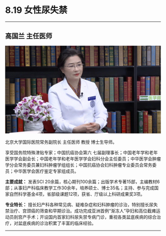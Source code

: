 # 8.19 女性尿失禁

---

## 高国兰 主任医师

![1681545031336](image/c08_019/1681545031336.png)

北京大学国际医院常务副院长 主任医师 教授 博士生导师。

享受国务院特殊津贴专家；中国抗癌协会第六 七届副理事长；中国老年学和老年医学学会副会长；中国老年学和老年医学学会妇科分会主任委员；中华医学会肿瘤学分会常务委员兼妇科肿瘤学组组长；中国抗癌协会妇科肿瘤专业委员会常务委员；中华医学会医疗鉴定专家组成员。


**主要成就：** 发表SCI 20余篇，核心期刊100余篇；出版学术专著15部，主编教材6部；从事妇产科临床教学工作30余年，培养硕士、博士35名；主持、参与完成国家自然科学基金4项，省部级课题12项，获省、厅级以上科研成果奖3项。


**专业特长：** 擅长妇产科各种常见病、疑难杂症和妇科肿瘤的诊治，特别擅长尿失禁治疗、宫颈癌的筛查和早期诊治。成功完成亚洲首例“渐冻人”孕妇和高位截瘫运动员剖宫产手术；开设国内首家妇科尿失禁专病门诊，重视各类盆底疾病的综合治疗，对盆底疾病的诊治积累了丰富的临床经验。

---
